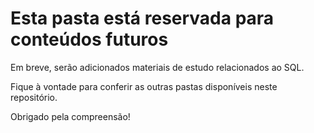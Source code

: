 # Esta pasta está reservada para conteúdos futuros

Em breve, serão adicionados materiais de estudo relacionados ao SQL.

Fique à vontade para conferir as outras pastas disponíveis neste repositório.

Obrigado pela compreensão!
